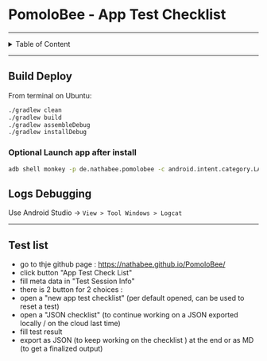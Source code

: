 # PomoloBee - App Test Checklist
---

<details>
<summary>Table of Content</summary>

<!-- TOC -->
- [PomoloBee - App Test Checklist](#pomolobee-app-test-checklist)
  - [Build Deploy](#build-deploy)
    - [Optional Launch app after install](#optional-launch-app-after-install)
  - [Logs Debugging](#logs-debugging)
  - [Test list](#test-list)
<!-- TOC END -->

</details>

---


## Build Deploy

From terminal on Ubuntu:

```bash
./gradlew clean
./gradlew build
./gradlew assembleDebug
./gradlew installDebug
```

### Optional Launch app after install
```bash
adb shell monkey -p de.nathabee.pomolobee -c android.intent.category.LAUNCHER 1
```

## Logs Debugging

Use Android Studio → `View > Tool Windows > Logcat`

---
## Test list

- go to thje github  page : https://nathabee.github.io/PomoloBee/
- click button "App Test Check List"
- fill meta data in "Test Session Info"
- there is 2 button for 2 choices :
- open a "new app test checklist" (per default opened, can be used to reset a test)
- open a "JSON checklist" (to continue working on a JSON exported locally / on the cloud last time)
- fill test result
- export as JSON (to keep working on the checklist ) at the end or as MD (to get a finalized output)